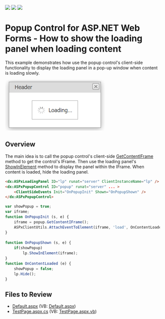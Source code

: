<!-- default badges list -->
![](https://img.shields.io/endpoint?url=https://codecentral.devexpress.com/api/v1/VersionRange/128565272/13.1.12%2B)
[![](https://img.shields.io/badge/Open_in_DevExpress_Support_Center-FF7200?style=flat-square&logo=DevExpress&logoColor=white)](https://supportcenter.devexpress.com/ticket/details/E1945)
[![](https://img.shields.io/badge/📖_How_to_use_DevExpress_Examples-e9f6fc?style=flat-square)](https://docs.devexpress.com/GeneralInformation/403183)
<!-- default badges end -->
# Popup Control for ASP.NET Web Forms - How to show the loading panel when loading content

This example demonstrates how use the popup control's client-side functionality to display the loading panel in a pop-up window when content is loading slowly.

![Loading panel in pop-up window](loadingPanelInPopup.png)

## Overview

The main idea is to call the popup control's client-side [GetContentIFrame](https://docs.devexpress.com/AspNet/js-ASPxClientPopupControlBase.GetContentIFrame) method to get the control's IFrame. Then use the loading panel's [ShowInElement](https://docs.devexpress.com/AspNet/js-ASPxClientLoadingPanel.ShowInElement(htmlElement)) method to display the panel within the IFrame. When content is loaded, hide the loading panel.

```aspx
<dx:ASPxLoadingPanel ID="lp" runat="server" ClientInstanceName="lp" />
<dx:ASPxPopupControl ID="popup" runat="server" ... >
    <ClientSideEvents Init="OnPopupInit" Shown="OnPopupShown" />
</dx:ASPxPopupControl>
```

```js
var showPopup = true;
var iframe;
function OnPopupInit (s, e) {
    iframe = popup.GetContentIFrame();
    ASPxClientUtils.AttachEventToElement(iframe, 'load', OnContentLoaded);
}

function OnPopupShown (s, e) {
    if(showPopup)
        lp.ShowInElement(iframe);
}
function OnContentLoaded (e) {
    showPopup = false;
    lp.Hide();
}
```
## Files to Review

* [Default.aspx](./CS/Default.aspx) (VB: [Default.aspx](./VB/Default.aspx))
* [TestPage.aspx.cs](./CS/TestPage.aspx.cs) (VB: [TestPage.aspx.vb](./VB/TestPage.aspx.vb))
